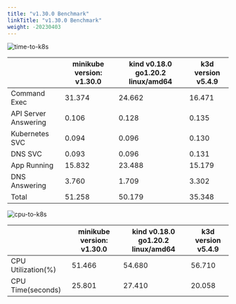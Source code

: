 ```yaml
---
title: "v1.30.0 Benchmark"
linkTitle: "v1.30.0 Benchmark"
weight: -20230403
---
```


![time-to-k8s](/images/benchmarks/timeToK8s/v1.30.0-time.png)

|                      | minikube version: v1.30.0 | kind v0.18.0 go1.20.2 linux/amd64 | k3d version v5.4.9 |
|----------------------|---------------------------|-----------------------------------|--------------------|
| Command Exec         |                    31.374 |                            24.662 |             16.471 |
| API Server Answering |                     0.106 |                             0.128 |              0.135 |
| Kubernetes SVC       |                     0.094 |                             0.096 |              0.130 |
| DNS SVC              |                     0.093 |                             0.096 |              0.131 |
| App Running          |                    15.832 |                            23.488 |             15.179 |
| DNS Answering        |                     3.760 |                             1.709 |              3.302 |
| Total                |                    51.258 |                            50.179 |             35.348 |



![cpu-to-k8s](/images/benchmarks/timeToK8s/v1.30.0-cpu.png)

|                    | minikube version: v1.30.0 | kind v0.18.0 go1.20.2 linux/amd64 | k3d version v5.4.9 |
|--------------------|---------------------------|-----------------------------------|--------------------|
| CPU Utilization(%) |                    51.466 |                            54.680 |             56.710 |
| CPU Time(seconds)  |                    25.801 |                            27.410 |             20.058 |

